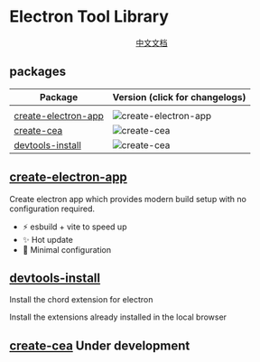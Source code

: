 # Electron Tool Library

<p style="text-align: center;"> <a  href="https://cea-docs-1301735126.cos-website.ap-nanjing.myqcloud.com"  > 中文文档 </a> </p>

## packages

| Package                                        | Version (click for changelogs)                                                                                       |
| ---------------------------------------------- | :------------------------------------------------------------------------------------------------------------------- |
|                                                |
| [create-electron-app](packages/cli)            | ![create-electron-app](https://img.shields.io/npm/v/@zzhaon/create-electron-app?color=red&label=create-electron-app) |
| [create-cea](packages/create-templates/)       | ![create-cea](https://img.shields.io/npm/v/create-cea?color=red&label=create-cea)                                    |
| [devtools-install](packages/devtools-install/) | ![create-cea](https://img.shields.io/npm/v/@zzhaon/devtools-install?color=red&label=@zzhaon/devtools-install)        |

## [create-electron-app](packages/cli)

Create electron app which provides modern build setup with no configuration required.

- ⚡ esbuild + vite to speed up
- ✨ Hot update
- 💎 Minimal configuration

## [devtools-install](packages/devtools-install)

Install the chord extension for electron

Install the extensions already installed in the local browser

## [create-cea](packages/create-cea) Under development

